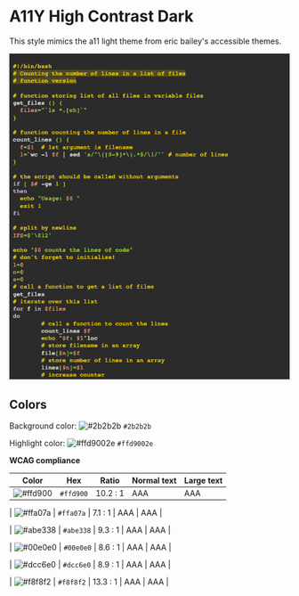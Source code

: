 # A11Y High Contrast Dark

This style mimics the a11 light theme from eric bailey's accessible themes.

![Screenshot of the a11y-high-contrast-dark theme in a bash script](./images/a11y-high-contrast-dark.png)

## Colors

Background color: ![#2b2b2b](https://via.placeholder.com/20/2b2b2b/2b2b2b.png) `#2b2b2b`

Highlight color: ![#ffd9002e](https://via.placeholder.com/20/ffd9002e/ffd9002e.png) `#ffd9002e`

**WCAG compliance**

| Color                                                        | Hex       | Ratio    | Normal text | Large text |
| ------------------------------------------------------------ | --------- | -------- | ----------- | ---------- |
| ![#ffd900](https://via.placeholder.com/20/ffd900/ffd900.png) | `#ffd900` | 10.2 : 1 | AAA         | AAA        |

| ![#ffa07a](https://via.placeholder.com/20/ffa07a/ffa07a.png) | `#ffa07a` | 7.1 : 1 | AAA | AAA |

| ![#abe338](https://via.placeholder.com/20/abe338/abe338.png) | `#abe338` | 9.3 : 1 | AAA | AAA |

| ![#00e0e0](https://via.placeholder.com/20/00e0e0/00e0e0.png) | `#00e0e0` | 8.6 : 1 | AAA | AAA |

| ![#dcc6e0](https://via.placeholder.com/20/dcc6e0/dcc6e0.png) | `#dcc6e0` | 8.9 : 1 | AAA | AAA |

| ![#f8f8f2](https://via.placeholder.com/20/f8f8f2/f8f8f2.png) | `#f8f8f2` | 13.3 : 1 | AAA | AAA |
